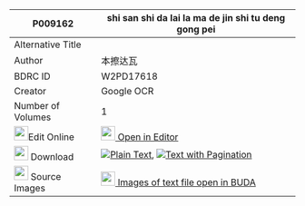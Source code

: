 |P009162|shi san shi da lai la ma de jin shi tu deng gong pei 
| --- | --- 
|Alternative Title |
|Author| 本擦达瓦
|BDRC ID | W2PD17618
|Creator | Google OCR
|Number of Volumes| 1
|<img width="25" src="https://img.icons8.com/color/25/000000/edit-property.png">Edit Online| [<img width="25" src="https://avatars.githubusercontent.com/u/45091458?s=200&v=4"> Open in Editor](http://editor.openpecha.org/P009162)
|<img width="25" src="https://img.icons8.com/fluent/48/000000/download-2.png"/>  Download | [![](https://img.icons8.com/color/20/000000/txt.png)Plain Text](https://github.com/Openpecha/P009162/releases/download/v1/shi_san_shi_da_lai_la_ma_de_ji_plain_P009162.zip), [![](https://img.icons8.com/color/20/000000/txt.png)Text with Pagination](https://github.com/Openpecha/P009162/releases/download/v1/shi_san_shi_da_lai_la_ma_de_ji_pages_P009162.zip)
|<img width="25" src="https://img.icons8.com/plasticine/100/000000/pictures-folder.png"/>  Source Images | [<img width="25" src="https://library.bdrc.io/icons/BUDA-small.svg"> Images of text file open in BUDA](https://library.bdrc.io/show/bdr:W2PD17618)